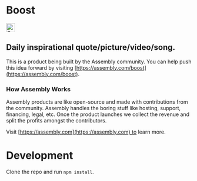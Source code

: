 # Boost

<a href="https://assembly.com/boost/bounties"><img src="https://asm-badger.herokuapp.com/boost/badges/tasks.svg" height="24px" alt="Open Tasks" /></a>

## Daily inspirational quote/picture/video/song.

This is a product being built by the Assembly community. You can help push this idea forward by visiting [https://assembly.com/boost](https://assembly.com/boost).

### How Assembly Works

Assembly products are like open-source and made with contributions from the community. Assembly handles the boring stuff like hosting, support, financing, legal, etc. Once the product launches we collect the revenue and split the profits amongst the contributors.

Visit [https://assembly.com](https://assembly.com) to learn more.

# Development

Clone the repo and run `npm install`.